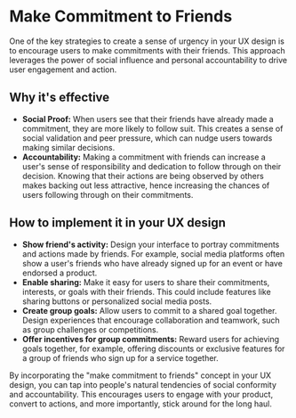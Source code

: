 # Make Commitment to Friends

One of the key strategies to create a sense of urgency in your UX design is to encourage users to make commitments with their friends. This approach leverages the power of social influence and personal accountability to drive user engagement and action.

## Why it's effective

- **Social Proof:** When users see that their friends have already made a commitment, they are more likely to follow suit. This creates a sense of social validation and peer pressure, which can nudge users towards making similar decisions.
- **Accountability:** Making a commitment with friends can increase a user's sense of responsibility and dedication to follow through on their decision. Knowing that their actions are being observed by others makes backing out less attractive, hence increasing the chances of users following through on their commitments.

## How to implement it in your UX design

- **Show friend's activity:** Design your interface to portray commitments and actions made by friends. For example, social media platforms often show a user's friends who have already signed up for an event or have endorsed a product.
- **Enable sharing:** Make it easy for users to share their commitments, interests, or goals with their friends. This could include features like sharing buttons or personalized social media posts.
- **Create group goals:** Allow users to commit to a shared goal together. Design experiences that encourage collaboration and teamwork, such as group challenges or competitions.
- **Offer incentives for group commitments:** Reward users for achieving goals together, for example, offering discounts or exclusive features for a group of friends who sign up for a service together.

By incorporating the "make commitment to friends" concept in your UX design, you can tap into people's natural tendencies of social conformity and accountability. This encourages users to engage with your product, convert to actions, and more importantly, stick around for the long haul.
